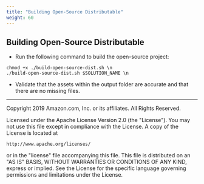```yaml
---
title: "Building Open-Source Distributable"
weight: 60
---
```


## Building Open-Source Distributable

* Run the following command to build the open-source project:
```
chmod +x ./build-open-source-dist.sh \n
./build-open-source-dist.sh $SOLUTION_NAME \n
```

* Validate that the assets within the output folder are accurate and that there are no missing files.

***

Copyright 2019 Amazon.com, Inc. or its affiliates. All Rights Reserved.

Licensed under the Apache License Version 2.0 (the "License"). You may not use this file except in compliance with the License. A copy of the License is located at

    http://www.apache.org/licenses/

or in the "license" file accompanying this file. This file is distributed on an "AS IS" BASIS, WITHOUT WARRANTIES OR CONDITIONS OF ANY KIND, express or implied. See the License for the specific language governing permissions and limitations under the License.
